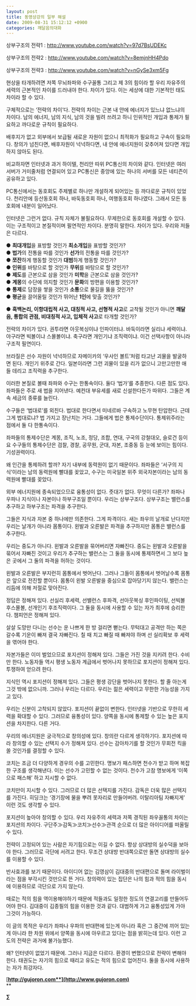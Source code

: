 ```yaml
---
layout: post
title: 동영상강의 일부 해설
date: 2009-08-31 15:12:12 +0900
categories: 깨달음의대화
---
```

상부구조의 전략1 : <A onclick="window.open(this.href); return false;" href="http://www.youtube.com/watch?v=97d7BsUDEKc">http://www.youtube.com/watch?v=97d7BsUDEKc</A>  
  
상부구조의 전략2 : <A onclick="window.open(this.href); return false;" href="http://www.youtube.com/watch?v=8emjnHH4Pdo">http://www.youtube.com/watch?v=8emjnHH4Pdo</A>  
  
상부구조의 전략3 : <A onclick="window.open(this.href); return false;" href="http://www.youtube.com/watch?v=nGySe3xm5Fg">http://www.youtube.com/watch?v=nGySe3xm5Fg</A>  
  
<A name="[문서의 처음]"></A> <A name="[문서의 처음]"></A> 

<P style="TEXT-ALIGN: justify; LINE-HEIGHT: 160%; TEXT-INDENT: 0px; MARGIN: 0px; FONT-FAMILY: '바탕'; FONT-SIZE: 10pt">
</P>

현상을 타개하려면 저쪽 무뇌좌파와 수구꼴통 그리고 제 3의 힘이라 할 우리 자유주의 세력의 근본적인 차이를 드러내야 한다. 차이가 있다. 이는 세상에 대한 기본적인 태도 차이라 할 수 있다. 

구체적으로는 ‘전략의 차이’다. 전략의 차이는 근본 내 안에 에너지가 있느냐 없느냐의 차이다. 남의 에너지, 남의 지식, 남의 것을 빌려 쓰려고 하니 인위적인 개입과 통제가 필요하고 까다로운 규칙이 필요하다. 

배후지가 없고 외부에서 보급될 새로운 자원이 없으니 최적화가 필요하고 구속이 필요하다. 창의가 넘친다면, 배후자원이 넉넉하다면, 내 안에 에너지원이 갖추어져 있다면 개입하지 않아도 된다. 

비교하자면 인터넷과 과거 하이텔, 천리안 따위 PC통신의 차이와 같다. 인터넷은 여러 서버가 거미줄처럼 연결되어 있고 PC통신은 중앙에 있는 하나의 서버를 모든 네티즌이 공유하고 있다. 

PC통신에서는 동호회도 주제별로 하나만 개설하게 되어있는 등 까다로운 규칙이 있었다. 천리안에 등산동호회 하나, 바둑동호회 하나, 여행동호회 하나였다. 그래서 모든 동호회에 내분이 일어났다. 

인터넷은 그런거 없다. 규칙 자체가 불필요하다. 무제한으로 동호회를 개설할 수 있다. 이는 구조적이고 본질적이며 필연적인 차이다. 분명히 말한다. 차이가 있다. 우리와 저들은 다르다.

● **최대개입**을 표방할 것인가 **최소개입**을 표방할 것인가?   
● **법가**의 전통을 따를 것인가 **선가**의 전통을 따를 것인가?   
● **쪼잔**하게 행동할 것인가 **대범**하게 행동할 것인가?  
● **인위**를 바탕으로 할 것인가 **무위**를 바탕으로 할 것인가?   
● **제도**를 근본으로 삼을 것인가 **미학**을 근본으로 삼을 것인가?   
● **계몽**의 수단에 의지할 것인가 **문화**의 방편을 이용할 것인가?   
● **통제**로 담장을 쌓을 것인가 **소통**으로 물길을 뚫을 것인가?   
● **평균**을 끌어올릴 것인가 뛰어난 **1인**에 맞출 것인가? 

● **흑백논리, 이항대립적 사고, 대칭적 사고, 선형적 사고**로 교착될 것인가 아니면 **깨달음, 통합의 관점, 비대칭적 사고, 입체적 사고**로 타개할 것인가?

전략의 차이가 있다. 권투라면 아웃복싱이냐 인파이터냐. 바둑이라면 실리냐 세력이냐. 야구라면 빅볼이냐 스몰볼이냐. 축구라면 개인기냐 조직력이냐. 이건 선택사항이 아니라 구조적 필연이다. 

브라질은 선수 자원이 넉넉하므로 자메이카의 ‘우사인 볼트’처럼 타고난 괴물을 발굴하면 된다. 개인기 위주로 간다. 일본이라면 그런 괴물이 있을 리가 없으니 고만고만한 애들 데리고 조직력을 추구한다.

이러한 본질로 볼때 좌파와 수구는 한통속이다. 둘다 ‘법가’를 추종한다. 다른 점도 있다. 좌파들은 주로 새 법을 지어낸다. 예컨대 부유세를 새로 신설한다든가 따위다. 그들은 계속 세금의 종류를 늘린다.

수구들은 ‘법대로’를 외친다. 법대로 한다면서 미네르바 구속하고 노무현 탄압한다. 근데 그게 법대로냐? 법 가지고 장난치는 거다. 그들에게 법은 통제수단이다. 통제위주라는 점에서 둘 다 한통속이다.

좌파들의 통제수단은 계몽, 조직, 노조, 정당, 조합, 연대, 구국의 강철대오, 슬로건 등이요 수구들의 통제수단은 검찰, 경찰, 공무원, 군대, 자본, 조중동 등 눈에 보이는 힘이다. 기성권력이다.

왜 인간을 통제하려 할까? 자기 내부에 동력원이 없기 때문이다. 좌파들은 ‘서구의 지식’이라는 남의 동력원에 빨대를 꽂았고, 수구는 미국일본 위주 외국자본이라는 남의 동력원에 빨대를 꽂았다. 

외부 에너지원에 종속되었으므로 융통성이 없다. 줏대가 없다. 무엇이 다른가? 좌파나 우파나 지식이나 자본이나 하부구조일 뿐이다. 우리는 상부구조다. 상부구조는 밸런스를 추구하고 하부구조는 파격을 추구한다. 

그들은 지식과 자본 중 하나에만 의존한다. 그게 파격이다. 새는 좌우의 날개로 난다지만 우리는 날개가 아니라 몸통이다. 왼발과 오른발은 파격을 추구하지만 몸통은 밸런스를 추구한다. 

우리는 중도가 아니다. 왼발과 오른발을 묶어버리면 자빠진다. 중도는 왼발과 오른발을 묶어서 자빠진 것이고 우리가 추구하는 밸런스는 그 둘을 동시에 통제하면서 그 보다 높은 곳에서 그 둘의 파격을 허하는 것이다. 

왼발과 오른발은 부지런히 몸통에서 벗어난다. 그러나 그들이 몸통에서 벗어날수록 몸통은 앞으로 전진할 뿐이다. 몸통이 왼발 오른발을 중심으로 잡아당기지 않는다. 밸런스는 리듬에 의해 저절로 맞아진다. 

정답은 정해져 있다. 선실리 후세력, 선밸런스 후파격, 선아웃복싱 후인파이팅, 선빅볼 후스몰볼, 선개인기 후조직력이다. 그 둘을 동시에 사용할 수 있는 자가 최후에 승리한다. 챔피언은 정해져 있다.

살살 도망만 다니는 선수는 운 나쁘게 한 방 걸리면 뻗는다. 무턱대고 공격만 하는 쪽은 갈수록 기운이 빠져 결국 자빠진다. 칠 때 치고 빠질 때 빠져야 하며 선 실리확보 후 세력을 엮어야 한다.

자본가들은 이미 벌었으므로 포지션이 정해져 있다. 그들은 가진 것을 지키려 한다. 수비만 한다. 노동자들 역시 평생 노동자 계급에서 벗어나지 못하므로 포지션이 정해져 있다. 투쟁하여 얻으려 한다.

지식인 역시 포지션이 정해져 있다. 그들은 평생 강단을 벗어나지 못한다. 할 줄 아는게 그것 밖에 없으니까. 그러나 우리는 다르다. 우리는 젊은 세력이고 무한한 가능성을 가지고 있다. 

우리는 신분이 고착되지 않았다. 포지션이 끝없이 변한다. 인터넷을 기반으로 무한히 세력을 확대할 수 있다. 그러므로 융통성이 있다. 양쪽을 동시에 통제할 수 있는 높은 포지션을 차지한다. 다른 거다.

우리의 에너지원은 궁극적으로 창의성에 있다. 창의란 다르게 생각하기다. 포지션에 따라 창의할 수 있는 선택지 수가 정해져 있다. 선수는 감아차기를 할 것인가 무회전 킥을 쏠 것인가를 결정할 수 있다.

코치는 조금 더 다양하게 경우의 수를 고민한다. 명보가 패스하면 천수가 받고 하며 복잡한 구조를 생각해낸다. 이는 선수가 고민할 수 없는 것이다. 천수가 고참 명보에게 ‘이쪽으로 패스해’ 하고 지시할 수 없다.

코치만이 지시할 수 있다. 그러므로 더 많은 선택지를 가진다. 감독은 더욱 많은 선택지를 가진다. 히딩크는 ‘경기장에 물을 뿌려 못자리로 만들어버려. 이탈리아팀 자빠지게’ 이런 것도 생각할 수 있다. 

포지션이 높아야 창의할 수 있다. 우리 자유주의 세력과 저쪽 경직된 좌우꼴통의 차이는 포지션의 차이다. 구단주≫감독≫코치≫선수≫관객 순으로 더 많은 아이디어를 떠올릴 수 있다.

전략이 고정되어 있는 사람은 자기힘으로는 이길 수 없다. 항상 상대방의 실수덕을 보아야 한다. 그러므로 극단에 서려고 한다. 무조건 상대방 반대쪽으로만 돌면 상대방의 실수를 이용할 수 있다.

반사효과를 보기 때문이다. 아이디어 없는 김영삼이 김대중의 반대편으로 돌며 라이벌이라는 점을 부각시킨 것만으로 뜬 거다. 창의력이 있는 집단은 나의 힘과 적의 힘을 동시에 이용하므로 극단으로 가지 않는다.

때로는 적의 힘을 역이용해야하기 때문에 적들과도 일정한 정도의 연결고리를 만들어두어야 한다. 김대중이 김종필의 힘을 이용한 것과 같다. 대범하게 가고 융통성있게 가야 그것이 가능하다.

이 글의 목적은 우리가 좌파나 우파의 반대편에 있는게 아니라 혹은 그 중간에 끼어 있는게 아니라 한 차원 위에서 양쪽을 동시에 아우르고 있다는 점을 밝히는데 있다. 이런 고도의 전략은 과거에 불가능했다.

왜? 인터넷이 없었기 때문에. 그러나 지금은 다르다. 환경이 변했으므로 전략이 변해야 한다. 태권도는 자기의 힘으로 때리고 유도는 적의 힘으로 업어친다. 둘을 동시에 사용하는 자가 최강자다.

<P style="TEXT-ALIGN: justify; LINE-HEIGHT: 160%; TEXT-INDENT: 0px; MARGIN: 0px; FONT-FAMILY: '바탕'; FONT-SIZE: 10pt">
</P>

<P style="TEXT-ALIGN: justify; LINE-HEIGHT: 160%; TEXT-INDENT: 0px; MARGIN: 0px; FONT-FAMILY: '바탕'; FONT-SIZE: 10pt">
</P>

[**http://gujoron.com**](http://www.gujoron.com)**  
** 

**∑**